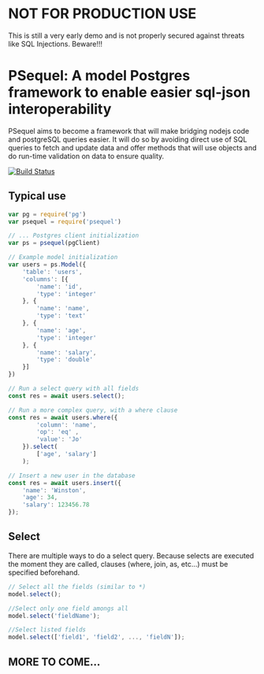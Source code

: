 # NOT FOR PRODUCTION USE

This is still a very early demo and is not properly secured against threats like SQL Injections. Beware!!!

# PSequel: A model Postgres framework to enable easier sql-json interoperability

PSequel aims to become a framework that will make bridging nodejs code and postgreSQL queries easier. It will do so by avoiding direct use of SQL queries to fetch and update data and offer methods that will use objects and do run-time validation on data to ensure quality.

[![Build Status](https://travis-ci.org/NewLunarFire/psequel.svg?branch=master)](https://travis-ci.org/NewLunarFire/psequel)

## Typical use
```javascript
var pg = require('pg')
var psequel = require('psequel')

// ... Postgres client initialization
var ps = psequel(pgClient)

// Example model initialization
var users = ps.Model({
    'table': 'users',
    'columns': [{
        'name': 'id',
        'type': 'integer'
    }, {
        'name': 'name',
        'type': 'text'
    }, {
        'name': 'age',
        'type': 'integer'
    }, {
        'name': 'salary',
        'type': 'double'
    }]
})

// Run a select query with all fields
const res = await users.select();

// Run a more complex query, with a where clause
const res = await users.where({
        'column': 'name',
        'op': 'eq' ,
        'value': 'Jo'
    }).select(
        ['age', 'salary']
    );

// Insert a new user in the database
const res = await users.insert({
    'name': 'Winston',
    'age': 34,
    'salary': 123456.78 
});
```

## Select

There are multiple ways to do a select query. Because selects are executed the moment they are called, clauses (where, join, as, etc...) must be specified beforehand.

```javascript
// Select all the fields (similar to *)
model.select();

//Select only one field amongs all
model.select('fieldName');

//Select listed fields
model.select(['field1', 'field2', ..., 'fieldN']);
```
## MORE TO COME...